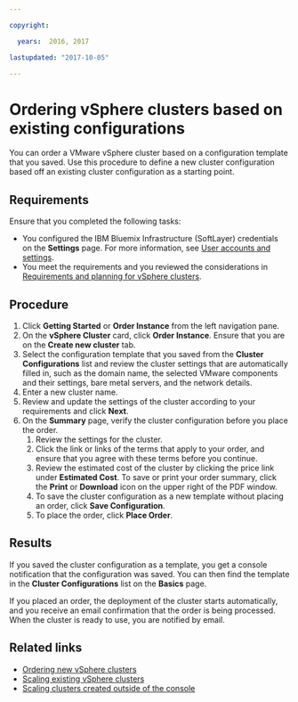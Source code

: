 ```yaml
---

copyright:

  years:  2016, 2017

lastupdated: "2017-10-05"

---
```


# Ordering vSphere clusters based on existing configurations

You can order a VMware vSphere cluster based on a configuration template that you saved. Use this procedure to define a new cluster configuration based off an existing cluster configuration as a starting point.

## Requirements

Ensure that you completed the following tasks:
*  You configured the IBM Bluemix Infrastructure (SoftLayer) credentials on the **Settings** page. For more information, see [User accounts and settings](../vmonic/useraccount.html).
*  You meet the requirements and you reviewed the considerations in [Requirements and planning for vSphere clusters](vs_planning.html).

## Procedure

1. Click **Getting Started** or **Order Instance** from the left navigation pane.
2. On the **vSphere Cluster** card, click **Order Instance**. Ensure that you are on the **Create new cluster** tab.
3. Select the configuration template that you saved from the **Cluster Configurations** list and review the cluster settings that are automatically filled in, such as the domain name, the selected VMware components and their settings, bare metal servers, and the network details.
4. Enter a new cluster name.
5. Review and update the settings of the cluster according to your requirements and click **Next**.
6. On the **Summary** page, verify the cluster configuration before you place the order.
   1. Review the settings for the cluster.
   2. Click the link or links of the terms that apply to your order, and ensure that you agree with these terms before you continue.
   3. Review the estimated cost of the cluster by clicking the price link under **Estimated Cost**. To save or print your order
   summary, click the **Print** or **Download** icon on the upper right of the PDF window.
   4. To save the cluster configuration as a new template without placing an order, click **Save Configuration**.
   5. To place the order, click **Place Order**.

## Results

If you saved the cluster configuration as a template, you get a console notification that the configuration was saved. You can then find the template in the **Cluster Configurations** list on the **Basics** page.

If you placed an order, the deployment of the cluster starts automatically, and you receive an email confirmation that the order is being processed. When the cluster is ready to use, you are notified by email.

## Related links

* [Ordering new vSphere clusters](vs_orderinginstances.html)
* [Scaling existing vSphere clusters](vs_scalingexistingclusters.html)
* [Scaling clusters created outside of the console](vs_orderingforclustersoutside.html)
